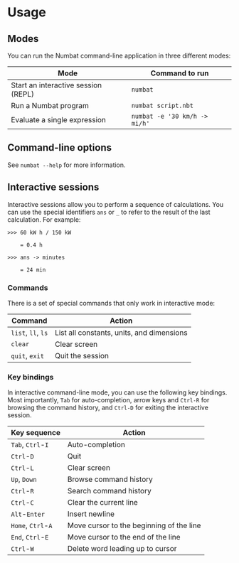 # Usage

## Modes

You can run the Numbat command-line application in three different modes:

| Mode | Command to run |
|---|---|
| Start an interactive session (REPL) | `numbat` |
| Run a Numbat program | `numbat script.nbt` |
| Evaluate a single expression | `numbat -e '30 km/h -> mi/h'` |

## Command-line options

See `numbat --help` for more information.

## Interactive sessions

Interactive sessions allow you to perform a sequence of calculations. You can use the special identifiers
`ans` or `_` to refer to the result of the last calculation. For example:

``` numbat
>>> 60 kW h / 150 kW

    = 0.4 h

>>> ans -> minutes

    = 24 min
```

### Commands

There is a set of special commands that only work in interactive mode:

| Command | Action |
|---------|--------|
| `list`, `ll`, `ls` | List all constants, units, and dimensions |
| `clear` | Clear screen |
| `quit`, `exit` | Quit the session |

### Key bindings

In interactive command-line mode, you can use the following key bindings. Most importantly,
`Tab` for auto-completion, arrow keys and `Ctrl-R` for browsing the command history, and
`Ctrl-D` for exiting the interactive session.

| Key sequence | Action |
|--------------|--------|
| `Tab`, `Ctrl`-`I` | Auto-completion |
| `Ctrl`-`D` | Quit |
| `Ctrl`-`L` | Clear screen |
| `Up`, `Down` | Browse command history |
| `Ctrl`-`R` | Search command history |
| `Ctrl`-`C` | Clear the current line |
| `Alt`-`Enter` | Insert newline |
| `Home`, `Ctrl`-`A` | Move cursor to the beginning of the line |
| `End`, `Ctrl`-`E` | Move cursor to the end of the line |
| `Ctrl`-`W` | Delete word leading up to cursor |
